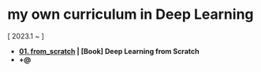 # my own curriculum in Deep Learning

[ 2023.1 ~ ]

* **[01. from_scratch](https://github.com/loosebooster/DL/tree/main/from_scratch) | [Book] Deep Learning from Scratch**
* **+@**
